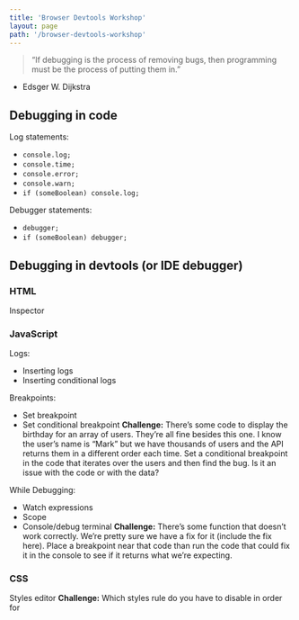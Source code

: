 ```yaml
---
title: 'Browser Devtools Workshop'
layout: page
path: '/browser-devtools-workshop'
---
```


> “If debugging is the process of removing bugs, then programming must be the process of putting them in.”
- Edsger W. Dijkstra

## Debugging in code

Log statements:
- `console.log;`
- `console.time;`
- `console.error;`
- `console.warn;`
- `if (someBoolean) console.log;`

Debugger statements:
- `debugger;`
- `if (someBoolean) debugger;`

## Debugging in devtools (or IDE debugger)

### HTML
Inspector

### JavaScript
Logs:
- Inserting logs
- Inserting conditional logs

Breakpoints:
- Set breakpoint
- Set conditional breakpoint
**Challenge:** There’s some code to display the birthday for an array of users. They’re all fine besides this one. I know the user’s name is “Mark” but we have thousands of users and the API returns them in a different order each time. Set a conditional breakpoint in the code that iterates over the users and then find the bug. Is it an issue with the code or with the data?

While Debugging:
- Watch expressions
- Scope
- Console/debug terminal
**Challenge:** There’s some function that doesn’t work correctly. We’re pretty sure we have a fix for it (include the fix here). Place a breakpoint near that code than run the code that could fix it in the console to see if it returns what we’re expecting.

### CSS
Styles editor
**Challenge:** Which styles rule do you have to disable in order for 
